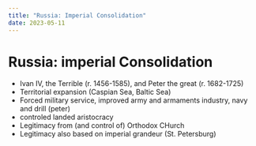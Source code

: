 ```yaml
---
title: "Russia: Imperial Consolidation"
date: 2023-05-11
---
```

# Russia: imperial Consolidation
- Ivan IV, the Terrible (r. 1456-1585), and Peter the great (r. 1682-1725)
- Territorial expansion (Caspian Sea, Baltic Sea)
- Forced military service, improved army and armaments industry, navy and drill (peter)
- controled landed aristocracy
- Legitimacy from (and control of) Orthodox CHurch
- Legitimacy also based on imperial grandeur (St. Petersburg)
